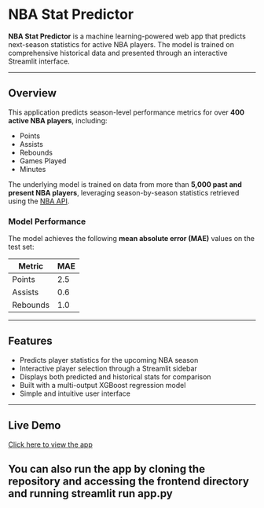 # NBA Stat Predictor

**NBA Stat Predictor** is a machine learning-powered web app that predicts next-season statistics for active NBA players. The model is trained on comprehensive historical data and presented through an interactive Streamlit interface.

---

## Overview

This application predicts season-level performance metrics for over **400 active NBA players**, including:

- Points  
- Assists  
- Rebounds  
- Games Played  
- Minutes  

The underlying model is trained on data from more than **5,000 past and present NBA players**, leveraging season-by-season statistics retrieved using the [NBA API](https://github.com/swar/nba_api).

### Model Performance

The model achieves the following **mean absolute error (MAE)** values on the test set:

| Metric     | MAE  |
|------------|------|
| Points     | 2.5  |
| Assists    | 0.6  |
| Rebounds   | 1.0  |

---

## Features

- Predicts player statistics for the upcoming NBA season
- Interactive player selection through a Streamlit sidebar
- Displays both predicted and historical stats for comparison
- Built with a multi-output XGBoost regression model
- Simple and intuitive user interface

---

## Live Demo

[Click here to view the app](https://nbastatpredictor.streamlit.app/) 

You can also run the app by cloning the repository and accessing the frontend directory and running
streamlit run app.py
---
